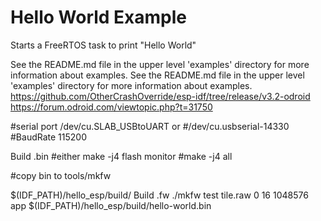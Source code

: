 # Hello World Example

Starts a FreeRTOS task to print "Hello World"

See the README.md file in the upper level 'examples' directory for more information about examples.
See the README.md file in the upper level 'examples' directory for more information about examples.
https://github.com/OtherCrashOverride/esp-idf/tree/release/v3.2-odroid
https://forum.odroid.com/viewtopic.php?t=31750

#serial port /dev/cu.SLAB_USBtoUART
or
#/dev/cu.usbserial-14330
#BaudRate 115200

Build .bin
#either  make -j4 flash monitor
#make -j4 all

#copy bin to tools/mkfw


$(IDF_PATH)/hello_esp/build/
Build .fw
./mkfw test tile.raw 0 16 1048576 app $(IDF_PATH)/hello_esp/build/hello-world.bin